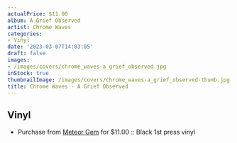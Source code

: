 ```yaml
---
actualPrice: $11.00
album: A Grief Observed
artist: Chrome Waves
categories:
- Vinyl
date: '2023-03-07T14:03:05'
draft: false
images:
- /images/covers/chrome_waves-a_grief_observed.jpg
inStock: true
thumbnailImage: /images/covers/chrome_waves-a_grief_observed-thumb.jpg
title: Chrome Waves - A Grief Observed
---
```


## Vinyl
* Purchase from [Meteor Gem](https://meteor-gem.com/products/chrome-waves-a-grief-observed-lp) for $11.00 :: Black 1st press vinyl
